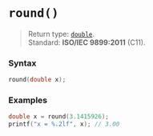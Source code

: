 # `round()`

> Return type: [`double`](/data-types/double/).  
> Standard: **ISO/IEC 9899:2011** (C11).

### Syntax

```c
round(double x);
```

### Examples

```c
double x = round(3.1415926);
printf("x = %.2lf", x); // 3.00
```